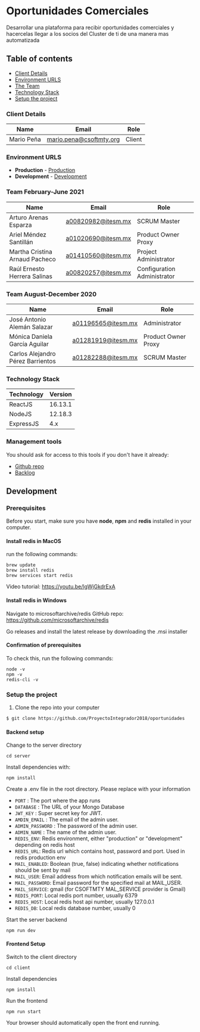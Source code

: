 # Oportunidades Comerciales
Desarrollar una plataforma para recibir oportunidades comerciales y hacercelas llegar a los socios del Cluster de ti de una manera mas automatizada

## Table of contents

* [Client Details](#client-details)
* [Environment URLS](#environment-urls)
* [The Team](#the-team)
* [Technology Stack](#technology-stack)
* [Setup the project](#setup-the-project)


### Client Details

| Name               | Email                   | Role     |
| ------------------ | ----------------------- | -------- |
| Mario Peña         | mario.pena@csoftmty.org | Client  |


### Environment URLS

* **Production** - [Production](http://csoftmty-oportunidades.herokuapp.com/)
* **Development** - [Development](https://oportunidades-comerciales.herokuapp.com/)

### Team February-June 2021

| Name                              | Email              | Role                 |
| --------------------------------- | ------------------ | -------------------- |
| Arturo Arenas Esparza             | a00820982@itesm.mx | SCRUM Master         |
| Ariel Méndez Santillán            | a01020690@itesm.mx | Product Owner Proxy  |
| Martha Cristina Arnaud Pacheco    | a01410560@itesm.mx | Project Administrator|
| Raúl Ernesto Herrera Salinas      | a00820257@itesm.mx | Configuration Administrator|

### Team August-December 2020

| Name                              | Email              | Role                 |
| --------------------------------- | ------------------ | -------------------- |
| José Antonio Alemán Salazar       | a01196565@itesm.mx | Administrator       |
| Mónica Daniela García Aguilar     | a01281919@itesm.mx | Product Owner Proxy |
| Carlos Alejandro Pérez Barrientos | a01282288@itesm.mx | SCRUM Master        |

### Technology Stack
| Technology    | Version      |
| ------------- | -------------|
| ReactJS       | 16.13.1      |
| NodeJS        | 12.18.3      |
| ExpressJS     | 4.x          |

### Management tools

You should ask for access to this tools if you don't have it already:

* [Github repo](https://github.com/ProyectoIntegrador2018/oportunidades)
* [Backlog](https://trello.com/b/a7kksAKp/oportunidades-comerciales)

## Development

### Prerequisites

Before you start, make sure you have **node**, **npm** and **redis** installed in your computer.

#### Install redis in MacOS

run the following commands:

```
brew update
brew install redis
brew services start redis
```

Video tutorial: https://youtu.be/lgWjGkdrExA

#### Install redis in Windows

Navigate to microsoftarchive/redis GitHub repo: https://github.com/microsoftarchive/redis


Go releases and install the latest release by downloading the .msi installer

#### Confirmation of prerequisites

To check this, run the following commands:

```
node -v
npm -v
redis-cli -v
```

### Setup the project

1. Clone the repo into your computer

```bash
$ git clone https://github.com/ProyectoIntegrador2018/oportunidades
```


#### Backend setup

Change to the server directory

```
cd server
```

Install dependencies with:

```
npm install
```

Create a .env file in the root directory. Please replace with your information

* `PORT` : The port where the app runs
* `DATABASE` : The URL of your Mongo Database
* `JWT_KEY` : Super secret key for JWT.
* `AMDIN_EMAIL` : The email of the admin user.
* `ADMIN_PASSWORD` : The password of the admin user.
* `ADMIN_NAME` : The name of the admin user.
* `REDIS_ENV`: Redis environment, either "production" or "development" depending on redis host
* `REDIS_URL`: Redis url which contains host, password and port. Used in redis production env
* `MAIL_ENABLED`: Boolean (true, false) indicating whether notifications should be sent by mail
* `MAIL_USER`: Email address from which notification emails will be sent.
* `MAIL_PASSWORD`: Email password for the specified mail at MAIL_USER.
* `MAIL_SERVICE`: gmail (for CSOFTMTY MAL_SERVICE provider is Gmail)
* `REDIS_PORT`: Local redis port number, usually 6379
* `REDIS_HOST`: Local redis host api number, usually 127.0.0.1
* `REDIS_DB`: Local redis database number, usually 0


Start the server backend

```
npm run dev
```

#### Frontend Setup

Switch to the client directory

```
cd client
```

Install dependencies

```
npm install
````

Run the frontend

```
npm run start
```

Your browser should automatically open the front end running.

